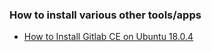 ### How to install various other tools/apps

* [How to Install Gitlab CE on Ubuntu 18.0.4](https://github.com/sanjaynaikwadi/how-to/blob/master/Gitlab-Ubuntu/README.md)
